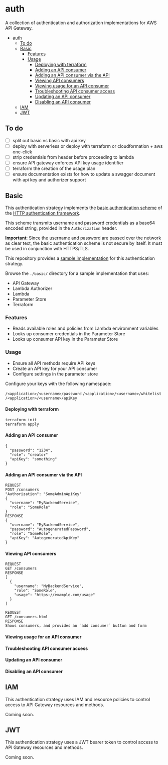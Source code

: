# auth

A collection of authentication and authorization implementations for AWS API Gateway.

[basic authentication scheme]: https://developer.mozilla.org/en-US/docs/Web/HTTP/Authentication#Basic_authentication_scheme
[HTTP authentication framework]: https://developer.mozilla.org/en-US/docs/Web/HTTP/Authentication#The_general_HTTP_authentication_framework

- [auth](#auth)
  - [To do](#to-do)
  - [Basic](#basic)
    - [Features](#features)
    - [Usage](#usage)
      - [Deploying with terraform](#deploying-with-terraform)
      - [Adding an API consumer](#adding-an-api-consumer)
      - [Adding an API consumer via the API](#adding-an-api-consumer-via-the-api)
      - [Viewing API consumers](#viewing-api-consumers)
      - [Viewing usage for an API consumer](#viewing-usage-for-an-api-consumer)
      - [Troubleshooting API consumer access](#troubleshooting-api-consumer-access)
      - [Updating an API consumer](#updating-an-api-consumer)
      - [Disabling an API consumer](#disabling-an-api-consumer)
  - [IAM](#iam)
  - [JWT](#jwt)

## To do

- [ ] split out basic vs basic with api key
- [ ] deploy with serverless or deploy with terraform or cloudformation + aws one-click
- [ ] strip credentials from header before proceeding to lambda
- [ ] ensure API gateway enforces API key usage identifier
- [ ] terraform the creation of the usage plan
- [ ] ensure documentation exists for how to update a swagger document with api key and authorizer support

## Basic

This authentication strategy implements the [basic authentication scheme] of the [HTTP authentication framework].

This scheme transmits username and password credentials as a base64 encoded string, provided in the `Authorization` header.

**Important**: Since the username and password are passed over the network as clear text, the basic authentication scheme is not secure by itself. It must be used in conjunction with HTTPS/TLS.

This repository provides a [sample implementation](./basic/README.md) for this authentication strategy.

Browse the `./basic/` directory for a sample implementation that uses:

- API Gateway
- Lambda Authorizer
- Lambda
- Parameter Store
- Terraform

### Features

- Reads available roles and policies from Lambda environment variables
- Looks up consumer credentials in the Parameter Store
- Looks up consumer API key in the Parameter Store

### Usage

- Ensure all API methods require API keys
- Create an API key for your API consumer
- Configure settings in the parameter store

Configure your keys with the following namespace:

`/<application>/<username>/password`
`/<application>/<username>/whitelist`
`/<application>/<username>/apiKey`

#### Deploying with terraform

```
terraform init
terraform apply
```

#### Adding an API consumer

```
{
  "password": "1234",
  "role": "creator"
  "apiKey": "something"
}
```

#### Adding an API consumer via the API

```
REQUEST
POST /consumers
"Authorization": "SomeAdminApiKey"
{
  "username": "MyBackendService",
  "role": "SomeRole"
}
RESPONSE
{
  "username": "MyBackendService",
  "password": "AutogeneratedPassword",
  "role": "SomeRole",
  "apiKey": "AutogeneratedApiKey"
}
```

#### Viewing API consumers

```
REQUEST
GET /consumers
RESPONSE
[
  {
    "username": "MyBackendService",
    "role": "SomeRole",
    "usage": "https://example.com/usage"
  }
]
```

```
REQUEST
GET /consumers.html
RESPONSE
Shows consumers, and provides an `add consumer` button and form
```

#### Viewing usage for an API consumer

#### Troubleshooting API consumer access

#### Updating an API consumer

#### Disabling an API consumer

## IAM

This authentication strategy uses IAM and resource policies to control access to API Gateway resources and methods.

Coming soon.

## JWT

This authentication strategy uses a JWT bearer token to control access to API Gateway resources and methods.

Coming soon.
